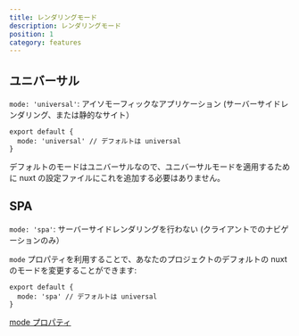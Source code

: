 ```yaml
---
title: レンダリングモード
description: レンダリングモード
position: 1
category: features
---
```


## ユニバーサル

`mode: 'universal'`: アイソモーフィックなアプリケーション (サーバーサイドレンダリング、または静的なサイト）

```js{}[nuxt.config.js]
export default {
  mode: 'universal' // デフォルトは universal
}
```

<base-alert type="info">
デフォルトのモードはユニバーサルなので、ユニバーサルモードを適用するために nuxt の設定ファイルにこれを追加する必要はありません。
</base-alert>

## SPA

`mode: 'spa'`: サーバーサイドレンダリングを行わない (クライアントでのナビゲーションのみ）

`mode` プロパティを利用することで、あなたのプロジェクトのデフォルトの nuxt のモードを変更することができます:

```js{}[nuxt.config.js]
export default {
  mode: 'spa' // デフォルトは universal
}
```

<base-alert type="next">

[mode プロパティ](/docs/2.x/configuration-glossary/configuration-mode)

</base-alert>
